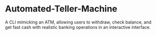 # Automated-Teller-Machine
A CLI mimicking an ATM, allowing users to withdraw, check balance, and get fast cash with realistic banking operations in an interactive interface.
